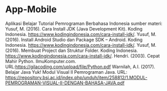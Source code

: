 # App-Mobile
Aplikasi Belajar Tutorial Pemrograman Berbahasa Indonesia
sumber materi:
Yusuf, M. (2016). Cara Install JDK (Java Development Kit). Koding Indonesia. https://www.kodingindonesia.com/cara-install-jdk/.
Yusuf, M. (2016). Install Android Studio dan Package SDK – Android. Koding Indonesia. https://www.kodingindonesia.com/cara-install-jdk/.
Yusuf, M. (2016). Membuat Project dan Struktur Folder. Koding Indonesia. https://www.kodingindonesia.com/cara-install-jdk/.
Hendri. (2003). Cepat Mahir Python. IlmuKomputer.com. URL:https://gilacoding.com/upload/file/Python.pdf
Warnilah, A.I. (2017). Belajar Java Yuk! Modul Visual II Pemrograman Java. URL: https://repository.bsi.ac.id/index.php/unduh/item/258812/1.MODUL-PEMROGRAMAN-VISUAL-II-DENGAN-BAHASA-JAVA.pdf
